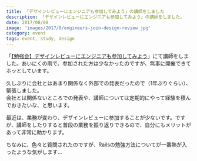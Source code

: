 ```yaml
---
title: 「デザインレビューにエンジニアも参加してみよう」の講師をしました
description: 「デザインレビューにエンジニアも参加してみよう」の講師をしました。
date: 2017/08/08
image: 'images/2017/8/engineers-join-design-review.jpg'
category: event
tags: event, study, design
---
```


「[【勉強会】デザインレビューにエンジニアも参加してみよう](https://supporterzcolab.com/event/110/)」にて講師をしました。あいにくの雨で、参加された方は少なかったのですが、無事に開催できてホッとしています。

<script async class="speakerdeck-embed" data-id="41cacff0a0894678b289eca10f81dc16" data-ratio="1.77777777777778" src="//speakerdeck.com/assets/embed.js"></script>

久しぶりに会社とはあまり関係なく外部での発表だったので（1年ぶりぐらい）、緊張しました。  
会社とは関係ないところでの発表や、講師については定期的にやって経験を積んでおきたいな、と思います。

最近は、業務が変わり、デザインレビューに参加することが少ないです。ですが、講師をしたりすると普段の業務を振り返りできるので、自分にもメリットがあって非常に助かります。

ちなみに、色々と質問されたのですが、Railsの勉強方法についてが一番熱が入ったような気がします...